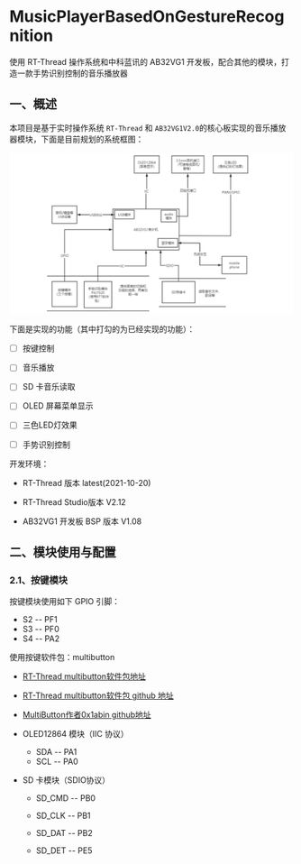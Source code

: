 # MusicPlayerBasedOnGestureRecognition
使用 RT-Thread 操作系统和中科蓝讯的 AB32VG1 开发板，配合其他的模块，打造一款手势识别控制的音乐播放器

## 一、概述

本项目是基于实时操作系统 `RT-Thread` 和 `AB32VG1V2.0`的核心板实现的音乐播放器模块，下面是目前规划的系统框图：

![image-20211117225822556](doc_picture/image-20211117225822556.png)

下面是实现的功能（其中打勾的为已经实现的功能）：

- [ ] 按键控制
- [ ] 音乐播放
- [ ] SD 卡音乐读取
- [ ] OLED 屏幕菜单显示
- [ ] 三色LED灯效果
- [ ] 手势识别控制



开发环境：

- RT-Thread 版本 latest(2021-10-20)

- RT-Thread Studio版本  V2.12
- AB32VG1 开发板 BSP 版本 V1.08

## 二、模块使用与配置

### 2.1、按键模块

按键模块使用如下 GPIO 引脚：

- S2 -- PF1
- S3 -- PF0
- S4 -- PA2

使用按键软件包：multibutton 

- [RT-Thread multibutton软件包地址](http://packages.rt-thread.org/detail.html?package=MultiButton)
- [RT-Thread multibutton软件包 github 地址](https://github.com/liu2guang/MultiButton#readme)

- [MultiButton作者0x1abin github地址](https://github.com/0x1abin/MultiButton) 



- OLED12864 模块（IIC 协议）

  - SDA --  PA1
  - SCL --  PA0

- SD 卡模块（SDIO协议）

  - SD_CMD -- PB0

  - SD_CLK -- PB1

  - SD_DAT -- PB2

  - SD_DET -- PE5

  
